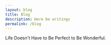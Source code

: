 ```yaml
---
layout: blog
title: Blog
description: Here be writings
permalink: /blog
---
```


Life Doesn't Have to Be Perfect to Be Wonderful.
